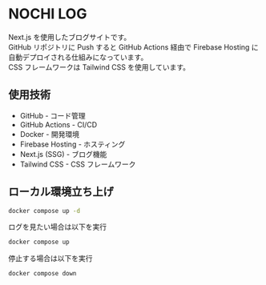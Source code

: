 # NOCHI LOG

Next.js を使用したブログサイトです。  
GitHub リポジトリに Push すると GitHub Actions 経由で Firebase Hosting に自動デプロイされる仕組みになっています。  
CSS フレームワークは Tailwind CSS を使用しています。

## 使用技術

- GitHub - コード管理
- GitHub Actions - CI/CD
- Docker - 開発環境
- Firebase Hosting - ホスティング
- Next.js (SSG) - ブログ機能
- Tailwind CSS - CSS フレームワーク

## ローカル環境立ち上げ

```bash
docker compose up -d
```

ログを見たい場合は以下を実行

```bash
docker compose up
```

停止する場合は以下を実行

```bash
docker compose down
```
